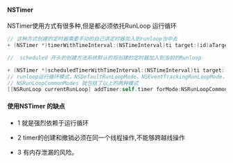 #### NSTimer 

NSTimer使用方式有很多种,但是都必须依托RunLoop 运行循环

```objective-c
// 这种方式创建的定时器需要手动的自己讲定时器加入到runloop当中去
+ (NSTimer *)timerWithTimeInterval:(NSTimeInterval)ti target:(id)aTarget selector:(SEL)aSelector userInfo:(nullable id)userInfo repeats:(BOOL)yesOrNo;

//  scheduled 开头的创建方法系统默认的将创建的定时器加入到当前的Runloop

+ (NSTimer *)scheduledTimerWithTimeInterval:(NSTimeInterval)ti target:(id)aTarget selector:(SEL)aSelector userInfo:(nullable id)userInfo repeats:(BOOL)yesOrNo;
// runloop运行循环模式，NSDefaultRunLoopMode、NSEventTrackingRunLoopMode，scheduled生成的timer会默认添加到NSDefaultRunLoopMode，当某些UI事件发生时，如页面滑动RunLoop切换到NSEventTrackingRunLoopMode运行，我们会发现定时器失效，为了解决timer失效的问题，我们需要在scheduled一个定时器的时候，设置它的运行模式为：
// NSRunLoopCommonModes 就包括了以上的两种模式
[[NSRunLoop currentRunLoop] addTimer:self.timer forMode:NSRunLoopCommonModes];

```



#### 使用NSTimer 的缺点

* 1 就是强烈依赖于运行循环

* 2 timer的创建和撤销必须在同一个线程操作,不能够跨越线操作

* 3 有内存泄漏的风险。
